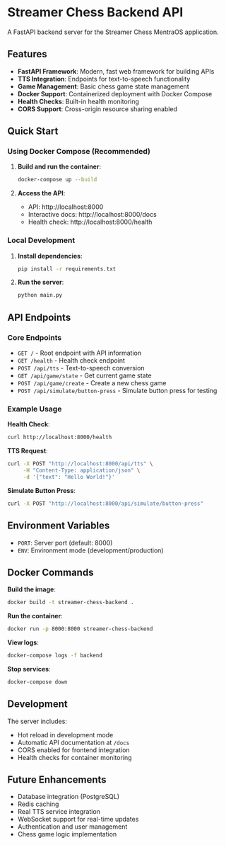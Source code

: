 # Streamer Chess Backend API

A FastAPI backend server for the Streamer Chess MentraOS application.

## Features

- **FastAPI Framework**: Modern, fast web framework for building APIs
- **TTS Integration**: Endpoints for text-to-speech functionality
- **Game Management**: Basic chess game state management
- **Docker Support**: Containerized deployment with Docker Compose
- **Health Checks**: Built-in health monitoring
- **CORS Support**: Cross-origin resource sharing enabled

## Quick Start

### Using Docker Compose (Recommended)

1. **Build and run the container**:
   ```bash
   docker-compose up --build
   ```

2. **Access the API**:
   - API: http://localhost:8000
   - Interactive docs: http://localhost:8000/docs
   - Health check: http://localhost:8000/health

### Local Development

1. **Install dependencies**:
   ```bash
   pip install -r requirements.txt
   ```

2. **Run the server**:
   ```bash
   python main.py
   ```

## API Endpoints

### Core Endpoints

- `GET /` - Root endpoint with API information
- `GET /health` - Health check endpoint
- `POST /api/tts` - Text-to-speech conversion
- `GET /api/game/state` - Get current game state
- `POST /api/game/create` - Create a new chess game
- `POST /api/simulate/button-press` - Simulate button press for testing

### Example Usage

**Health Check**:
```bash
curl http://localhost:8000/health
```

**TTS Request**:
```bash
curl -X POST "http://localhost:8000/api/tts" \
     -H "Content-Type: application/json" \
     -d '{"text": "Hello World!"}'
```

**Simulate Button Press**:
```bash
curl -X POST "http://localhost:8000/api/simulate/button-press"
```

## Environment Variables

- `PORT`: Server port (default: 8000)
- `ENV`: Environment mode (development/production)

## Docker Commands

**Build the image**:
```bash
docker build -t streamer-chess-backend .
```

**Run the container**:
```bash
docker run -p 8000:8000 streamer-chess-backend
```

**View logs**:
```bash
docker-compose logs -f backend
```

**Stop services**:
```bash
docker-compose down
```

## Development

The server includes:
- Hot reload in development mode
- Automatic API documentation at `/docs`
- CORS enabled for frontend integration
- Health checks for container monitoring

## Future Enhancements

- Database integration (PostgreSQL)
- Redis caching
- Real TTS service integration
- WebSocket support for real-time updates
- Authentication and user management
- Chess game logic implementation
